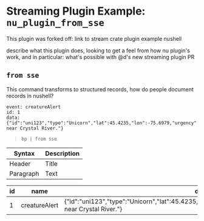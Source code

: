 # Streaming Plugin Example: `nu_plugin_from_sse`

This plugin was forked off: link to stream crate plugin example nushell

describe what this plugin does, looking to get a feel from how nu plugin's
work, and in particular: what's possible with @d's new streaming plugin PR

## `from sse`

This command transforms to structured records, how do people document records in nushell?

```
event: creatureAlert
id: 1
data: {"id":"uni123","type":"Unicorn","lat":45.4235,"lon":-75.6979,"urgency":"high","desc":"Injured near Crystal River."}

```

> ```nushell
> bp | from sse
> ````

| Syntax | Description |
| --- | ----------- |
| Header | Title |
| Paragraph | Text |

| id| name | data |
| --- | --- | --- |
|1|creatureAlert|{"id":"uni123","type":"Unicorn","lat":45.4235,"lon":-75.6979,"urgency":"high","desc":"Injured near Crystal River."} |

